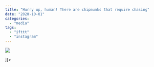 ```yaml
---
title: "Hurry up, human! There are chipmunks that require chasing"
date: "2020-10-01"
categories: 
  - "media"
tags: 
  - "ifttt"
  - "instagram"
---
```


![](images/Screenshot_2021-01-17-Mathew-Ingram-on-Instagram-“Hurry-up-human-There-are-chipmunks-that-require-chasing”.png)

\]\]>

